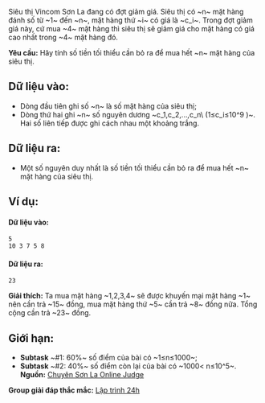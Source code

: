 Siêu thị Vincom Sơn La đang có đợt giảm giá. Siêu thị có ~n~ mặt hàng đánh số từ ~1~ đến ~n~, mặt hàng thứ ~i~ có giá là ~c_i~. Trong đợt giảm giá này, cứ mua ~4~ mặt hàng thì siêu thị sẽ giảm giá cho mặt hàng có giá cao nhất trong ~4~ mặt hàng đó.

**Yêu cầu:** Hãy tính số tiền tối thiểu cần bỏ ra để mua hết ~n~ mặt hàng của siêu thị.

## Dữ liệu vào:
- Dòng đầu tiên ghi số ~n~ là số mặt hàng của siêu thị;
- Dòng thứ hai ghi ~n~ số nguyên dương ~c_1,c_2,…,c_n\ (1≤c_i≤10^9 )~. Hai số liên tiếp được ghi cách nhau một khoảng trắng.

## Dữ liệu ra:
- Một số nguyên duy nhất là số tiền tối thiểu cần bỏ ra để mua hết ~n~ mặt hàng của siêu thị.

## Ví dụ:
#### Dữ liệu vào:
```
5
10 3 7 5 8
```

#### Dữ liệu ra:
```
23
```

**Giải thích:** Ta mua mặt hàng ~1,2,3,4~ sẽ được khuyến mại mặt hàng ~1~ nên cần trả ~15~ đồng, mua mặt hàng thứ ~5~ cần trả ~8~ đồng nữa. Tổng cộng cần trả ~23~ đồng.

## Giới hạn:
- **Subtask** ~\#1: 60\%~ số điểm của bài có ~1≤n≤1000~;
- **Subtask** ~\#2: 40\%~ số điểm còn lại của bài có ~1000< n≤10^5~.
**Nguồn:** [Chuyên Sơn La Online Judge](http://csloj.ddns.net/)

**Group giải đáp thắc mắc:** [Lập trình 24h](https://www.facebook.com/groups/1386904321519984)